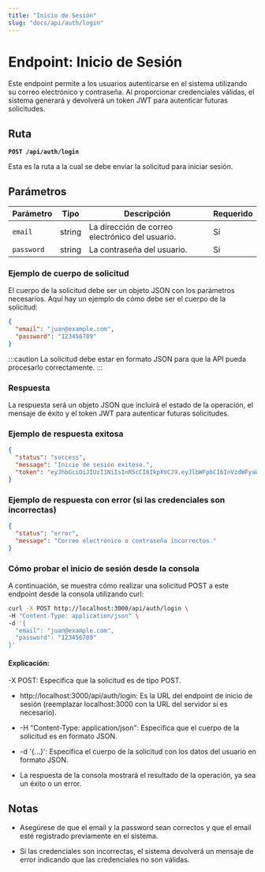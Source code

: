 ```yaml
---
title: "Inicio de Sesión"
slug: "docs/api/auth/login"
---
```


# Endpoint: Inicio de Sesión

Este endpoint permite a los usuarios autenticarse en el sistema utilizando su correo electrónico y contraseña. Al proporcionar credenciales válidas, el sistema generará y devolverá un token JWT para autenticar futuras solicitudes.

## Ruta

**`POST /api/auth/login`**

Esta es la ruta a la cual se debe enviar la solicitud para iniciar sesión.

## Parámetros

| Parámetro   | Tipo     | Descripción                                         | Requerido |
|-------------|----------|-----------------------------------------------------|-----------|
| `email`     | string   | La dirección de correo electrónico del usuario.     | Sí        |
| `password`  | string   | La contraseña del usuario.                          | Sí        |

### Ejemplo de cuerpo de solicitud

El cuerpo de la solicitud debe ser un objeto JSON con los parámetros necesarios. Aquí hay un ejemplo de cómo debe ser el cuerpo de la solicitud:

```json
{
  "email": "juan@example.com",
  "password": "123456789"
}
```
:::caution
La solicitud debe estar en formato JSON para que la API pueda procesarlo correctamente.
:::

### Respuesta

La respuesta será un objeto JSON que incluirá el estado de la operación, el mensaje de éxito y el token JWT para autenticar futuras solicitudes.

### Ejemplo de respuesta exitosa

```json
{
  "status": "success",
  "message": "Inicio de sesión exitoso.",
  "token": "eyJhbGciOiJIUzI1NiIsInR5cCI6IkpXVCJ9.eyJlbWFpbCI6InVzdWFyaW9AZXhhbXBsZS5jb20iLCJpYXQiOjE3NDM5MTM1NzEsImV4cCI6MTc0MzkxNzE3MX0.Y3np5EbVTQ1JlEl44o2N2N1BeaRiZof--kIoEkk0qt4"
}
```

### Ejemplo de respuesta con error (si las credenciales son incorrectas)

```json
{
  "status": "error",
  "message": "Correo electrónico o contraseña incorrectos."
}
```

### Cómo probar el inicio de sesión desde la consola

A continuación, se muestra cómo realizar una solicitud POST a este endpoint desde la consola utilizando curl:

```bash title="Ejemplo de peticion con CURL"
curl -X POST http://localhost:3000/api/auth/login \
-H "Content-Type: application/json" \
-d '{
  "email": "juan@example.com",
  "password": "123456789"
}'

```

#### Explicación:

-X POST: Especifica que la solicitud es de tipo POST.

- http://localhost:3000/api/auth/login: Es la URL del endpoint de inicio de sesión (reemplazar localhost:3000 con la URL del servidor si es necesario).

- -H "Content-Type: application/json": Especifica que el cuerpo de la solicitud es en formato JSON.

- -d '{...}': Especifica el cuerpo de la solicitud con los datos del usuario en formato JSON.

- La respuesta de la consola mostrará el resultado de la operación, ya sea un éxito o un error.

## Notas

- Asegúrese de que el email y la password sean correctos y que el email esté registrado previamente en el sistema.

- Si las credenciales son incorrectas, el sistema devolverá un mensaje de error indicando que las credenciales no son válidas.